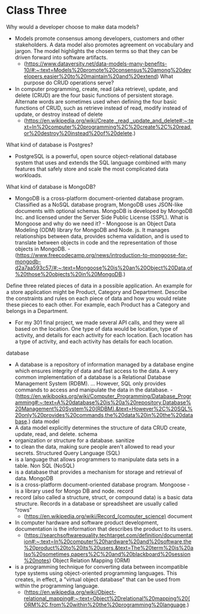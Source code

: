 # Class Three


Why would a developer choose to make data models? 
  - Models promote consensus among developers, customers and other stakeholders. A data model also promotes agreement on vocabulary and jargon. The model highlights the chosen terms so that they can be driven forward into software artifacts.
    - (https://www.dataversity.net/data-models-many-benefits-10/#:~:text=Models%20promote%20consensus%20among%20developers,easier%20to%20maintain%20and%20extend)
What purpose do CRUD operations serve? 
  - In computer programming, create, read (aka retrieve), update, and delete (CRUD) are the four basic functions of persistent storage. Alternate words are sometimes used when defining the four basic functions of CRUD, such as retrieve instead of read, modify instead of update, or destroy instead of delete 
    - (https://en.wikipedia.org/wiki/Create,_read,_update_and_delete#:~:text=In%20computer%20programming%2C%20create%2C%20read,or%20destroy%20instead%20of%20delete.)

What kind of database is Postgres? 
  - PostgreSQL is a powerful, open source object-relational database system that uses and extends the SQL language combined with many features that safely store and scale the most complicated data workloads.

What kind of database is MongoDB? 
  -  MongoDB is a cross-platform document-oriented database program. Classified as a NoSQL database program, MongoDB uses JSON-like documents with optional schemas. MongoDB is developed by MongoDB Inc. and licensed under the Server Side Public License (SSPL). What is Mongoose and why do we need it? - Mongoose is an Object Data Modeling (ODM) library for MongoDB and Node. js. It manages relationships between data, provides schema validation, and is used to translate between objects in code and the representation of those objects in MongoDB. 
    - (https://www.freecodecamp.org/news/introduction-to-mongoose-for-mongodb-d2a7aa593c57/#:~:text=Mongoose%20is%20an%20Object%20Data,of%20those%20objects%20in%20MongoDB.)

Define three related pieces of data in a possible application. An example for a store application might be Product, Category and Department. Describe the constraints and rules on each piece of data and how you would relate these pieces to each other. For example, each Product has a Category and belongs in a Department.

  - For my 301 final project, we made several API calls, and they were all based on the location. One type of data would be location, type of activity, and details for each activity for each location. Each location has a type of activity, and each activity has details for each location.

database 
  -  A database is a repository of information managed by a database engine which ensures integrity of data and fast access to the data. A very common implementation of a database is a Relational Database Management System (RDBM). ... However, SQL only provides commands to access and manipulate the data in the database. 
    - (https://en.wikibooks.org/wiki/Computer_Programming/Database_Programming#:~:text=A%20database%20is%20a%20repository,Database%20Management%20System%20(RDBM).&text=However%2C%20SQL%20only%20provides%20commands,the%20data%20in%20the%20database.)
data model 
  -  A data model explicitly determines the structure of data CRUD create, update, read, and delete. 
schema 
  -  organization or structure for a database. 
sanitize 
  -  to clean the data, making sure people aren't allowed to read your secrets. 
Structured Query Language (SQL) 
  -  is a language that allows programmers to manipulate data sets in a table. 
Non SQL (NoSQL) 
  -  is a database that provides a mechanism for storage and retrieval of data. 
MongoDB  
  -  is a cross-platform document-oriented database program. Mongoose - is a library used for Mongo DB and node. 
record 
  - record (also called a structure, struct, or compound data) is a basic data structure. Records in a database or spreadsheet are usually called "rows" 
    - (https://en.wikipedia.org/wiki/Record_(computer_science) 
document 
  - In computer hardware and software product development, documentation is the information that describes the product to its users. 
    - (https://searchsoftwarequality.techtarget.com/definition/documentation#:~:text=In%20computer%20hardware%20and%20software,the%20product%20to%20its%20users.&text=The%20term%20is%20also%20sometimes,papers%2C%20and%20blackboard%20session%20notes) 
Object Relation Mapping (ORM) 
  - is a programming technique for converting data between incompatible type systems using object-oriented programming languages. This creates, in effect, a "virtual object database" that can be used from within the programming language. 
    - (https://en.wikipedia.org/wiki/Object-relational_mapping#:~:text=Object%2Drelational%20mapping%20(ORM%2C,from%20within%20the%20programming%20language.)
